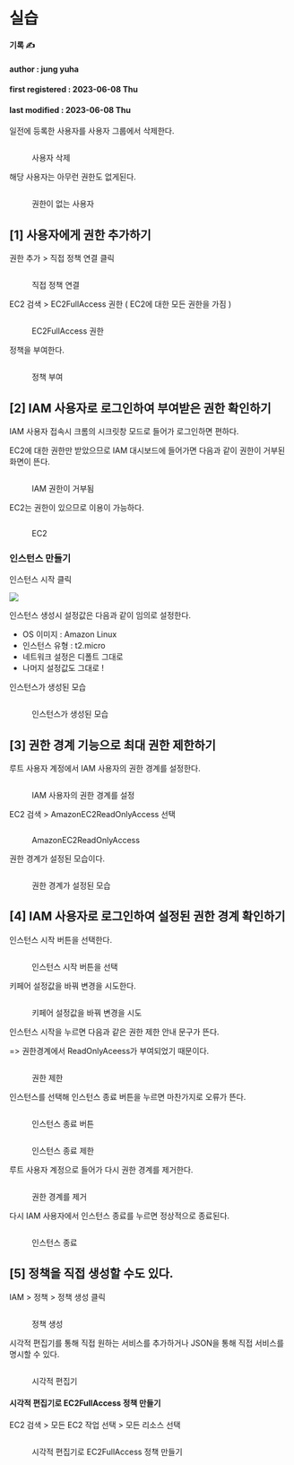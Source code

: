 # 실습

**기록 ✍️**

#### author : jung yuha

#### first registered : 2023-06-08 Thu

#### last modified : 2023-06-08 Thu

일전에 등록한 사용자를 사용자 그룹에서 삭제한다.

<figure><img src="../../.gitbook/assets/image (24) (1) (1).png" alt=""><figcaption><p>사용자 삭제</p></figcaption></figure>

해당 사용자는 아무런 권한도 없게된다.

<figure><img src="../../.gitbook/assets/image (12) (1) (1) (1) (1).png" alt=""><figcaption><p>권한이 없는 사용자</p></figcaption></figure>

## \[1] 사용자에게 권한 추가하기

권한 추가 > 직접 정책 연결 클릭

<figure><img src="../../.gitbook/assets/image (16) (1) (2) (1) (1).png" alt=""><figcaption><p> 직접 정책 연결</p></figcaption></figure>

EC2 검색 > EC2FullAccess 권한 ( EC2에 대한 모든 권한을 가짐 )&#x20;

<figure><img src="../../.gitbook/assets/image (30) (1) (1).png" alt=""><figcaption><p> EC2FullAccess 권한</p></figcaption></figure>

정책을 부여한다.

<figure><img src="../../.gitbook/assets/image (33) (1) (1) (1).png" alt=""><figcaption><p> 정책 부여</p></figcaption></figure>

## \[2] IAM 사용자로 로그인하여 부여받은 권한 확인하기

IAM 사용자 접속시 크롬의 시크릿창 모드로 들어가 로그인하면 편하다.

EC2에 대한 권한만 받았으므로 IAM 대시보드에 들어가면 다음과 같이 권한이 거부된 화면이 뜬다.

<figure><img src="../../.gitbook/assets/image (20) (1).png" alt=""><figcaption><p>IAM 권한이 거부됨</p></figcaption></figure>

EC2는 권한이 있으므로 이용이 가능하다.

<figure><img src="../../.gitbook/assets/image (25) (1).png" alt=""><figcaption><p> EC2</p></figcaption></figure>

### 인스턴스 만들기

인스턴스 시작 클릭

![](<../../.gitbook/assets/image (17) (1) (2) (1).png>)

인스턴스 생성시 설정값은 다음과 같이 임의로 설정한다.

* OS 이미지 : Amazon Linux
* 인스턴스 유형 :  t2.micro
* 네트워크 설정은 디폴트 그대로
* 나머지 설정값도 그대로 !

인스턴스가 생성된 모습

<figure><img src="../../.gitbook/assets/image (5) (2) (1).png" alt=""><figcaption><p> 인스턴스가 생성된 모습 </p></figcaption></figure>

## \[3] 권한 경계 기능으로 최대 권한 제한하기

루트 사용자 계정에서 IAM 사용자의 권한 경계를 설정한다.

<figure><img src="../../.gitbook/assets/image (2) (1).png" alt=""><figcaption><p> IAM 사용자의 권한 경계를 설정</p></figcaption></figure>

EC2 검색 > AmazonEC2ReadOnlyAccess 선택

<figure><img src="../../.gitbook/assets/image (13) (1) (2).png" alt=""><figcaption><p> AmazonEC2ReadOnlyAccess</p></figcaption></figure>

&#x20;권한 경계가 설정된 모습이다.

<figure><img src="../../.gitbook/assets/image (8) (3) (1).png" alt=""><figcaption><p> 권한 경계가 설정된 모습</p></figcaption></figure>

## \[4] IAM 사용자로 로그인하여 설정된 권한 경계 확인하기

인스턴스 시작 버튼을 선택한다.

<figure><img src="../../.gitbook/assets/image (18) (2) (1).png" alt=""><figcaption><p> 인스턴스 시작 버튼을 선택</p></figcaption></figure>

키페어 설정값을 바꿔 변경을 시도한다.

<figure><img src="../../.gitbook/assets/image (29) (1).png" alt=""><figcaption><p> 키페어 설정값을 바꿔 변경을 시도</p></figcaption></figure>

인스턴스 시작을 누르면 다음과 같은 권한 제한 안내 문구가 뜬다.

\=> 권한경계에서 ReadOnlyAceess가 부여되었기 때문이다.

<figure><img src="../../.gitbook/assets/image (21) (2) (1) (1).png" alt=""><figcaption><p> 권한 제한 </p></figcaption></figure>

인스턴스를 선택해 인스턴스 종료 버튼을 누르면 마찬가지로 오류가 뜬다.

<figure><img src="../../.gitbook/assets/image (28) (1).png" alt=""><figcaption><p> 인스턴스 종료 버튼</p></figcaption></figure>

<figure><img src="../../.gitbook/assets/image (11) (1) (2).png" alt=""><figcaption><p> 인스턴스 종료 제한</p></figcaption></figure>

루트 사용자 계정으로 들어가 다시 권한 경계를 제거한다.

<figure><img src="../../.gitbook/assets/image (31) (1) (1).png" alt=""><figcaption><p> 권한 경계를 제거</p></figcaption></figure>

다시 IAM 사용자에서 인스턴스 종료를 누르면 정상적으로 종료된다.

<figure><img src="../../.gitbook/assets/image (23) (2) (1).png" alt=""><figcaption><p> 인스턴스 종료</p></figcaption></figure>

## \[5] 정책을 직접 생성할 수도 있다.

IAM  > 정책 > 정책 생성 클릭

<figure><img src="../../.gitbook/assets/image (26) (2).png" alt=""><figcaption><p> 정책 생성</p></figcaption></figure>

시각적 편집기를 통해 직접 원하는 서비스를 추가하거나 JSON을 통해 직접 서비스를 명시할 수 있다.

<figure><img src="../../.gitbook/assets/image (6) (1) (1) (1).png" alt=""><figcaption><p> 시각적 편집기</p></figcaption></figure>

#### 시각적 편집기로 EC2FullAccess 정책 만들기

EC2 검색 > 모든 EC2 작업 선택 > 모든 리소스 선택

<figure><img src="../../.gitbook/assets/image (32) (1).png" alt=""><figcaption><p> 시각적 편집기로 EC2FullAccess 정책 만들기</p></figcaption></figure>
